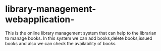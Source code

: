 # library-management-webapplication-
This is the online library management system that can help to the librarian to manage books. In this system we can add books,delete books,issued books and also we can check the availability of books
